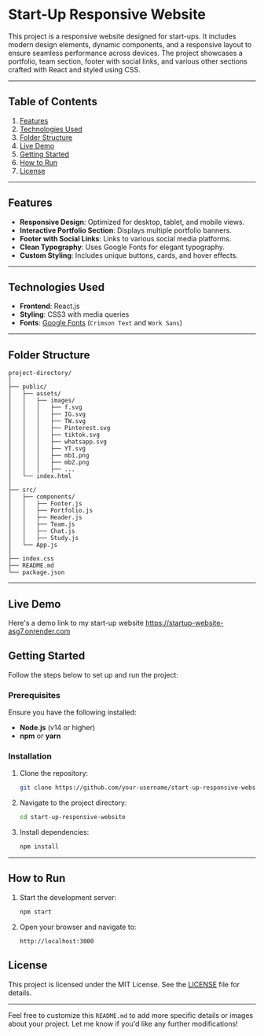 # Start-Up Responsive Website

This project is a responsive website designed for start-ups. It includes modern design elements, dynamic components, and a responsive layout to ensure seamless performance across devices. The project showcases a portfolio, team section, footer with social links, and various other sections crafted with React and styled using CSS.

---

## Table of Contents

1. [Features](#features)
2. [Technologies Used](#technologies-used)
3. [Folder Structure](#folder-structure)
4. [Live Demo](#live-demo)
5. [Getting Started](#getting-started)
6. [How to Run](#how-to-run)
7. [License](#license)

---

## Features

- **Responsive Design**: Optimized for desktop, tablet, and mobile views.
- **Interactive Portfolio Section**: Displays multiple portfolio banners.
- **Footer with Social Links**: Links to various social media platforms.
- **Clean Typography**: Uses Google Fonts for elegant typography.
- **Custom Styling**: Includes unique buttons, cards, and hover effects.

---

## Technologies Used

- **Frontend**: React.js
- **Styling**: CSS3 with media queries
- **Fonts**: [Google Fonts](https://fonts.google.com) (`Crimson Text` and `Work Sans`)

---

## Folder Structure

```
project-directory/
│
├── public/
│   ├── assets/
│   │   ├── images/
│   │   │   ├── f.svg
│   │   │   ├── IG.svg
│   │   │   ├── TW.svg
│   │   │   ├── Pinterest.svg
│   │   │   ├── tiktok.svg
│   │   │   ├── whatsapp.svg
│   │   │   ├── YT.svg
│   │   │   ├── mb1.png
│   │   │   ├── mb2.png
│   │   │   ├── ...
│   └── index.html
│
├── src/
│   ├── components/
│   │   ├── Footer.js
│   │   ├── Portfolio.js
│   │   ├── Header.js
│   │   ├── Team.js
│   │   ├── Chat.js
│   │   ├── Study.js
│   └── App.js
│
├── index.css
├── README.md
└── package.json
```

---
## Live Demo

Here's a demo link to my start-up website https://startup-website-asg7.onrender.com

## Getting Started

Follow the steps below to set up and run the project:

### Prerequisites

Ensure you have the following installed:

- **Node.js** (v14 or higher)
- **npm** or **yarn**

### Installation

1. Clone the repository:
   ```bash
   git clone https://github.com/your-username/start-up-responsive-website.git
   ```
2. Navigate to the project directory:
   ```bash
   cd start-up-responsive-website
   ```
3. Install dependencies:
   ```bash
   npm install
   ```

---

## How to Run

1. Start the development server:
   ```bash
   npm start
   ```
2. Open your browser and navigate to:
   ```
   http://localhost:3000
   ```


## License

This project is licensed under the MIT License. See the [LICENSE](LICENSE) file for details.

---

Feel free to customize this `README.md` to add more specific details or images about your project. Let me know if you'd like any further modifications!
